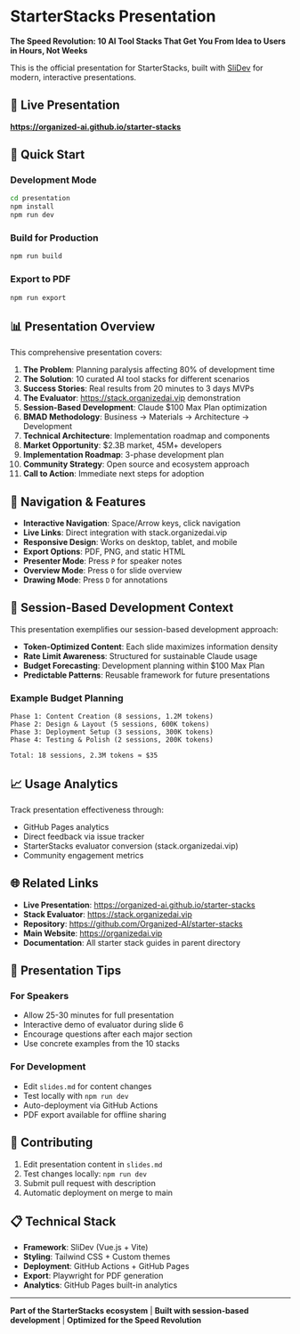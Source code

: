 # StarterStacks Presentation

**The Speed Revolution: 10 AI Tool Stacks That Get You From Idea to Users in Hours, Not Weeks**

This is the official presentation for StarterStacks, built with [SliDev](https://sli.dev/) for modern, interactive presentations.

## 🎯 Live Presentation

**https://organized-ai.github.io/starter-stacks**

## 🚀 Quick Start

### Development Mode
```bash
cd presentation
npm install
npm run dev
```

### Build for Production
```bash
npm run build
```

### Export to PDF
```bash
npm run export
```

## 📊 Presentation Overview

This comprehensive presentation covers:

1. **The Problem**: Planning paralysis affecting 80% of development time
2. **The Solution**: 10 curated AI tool stacks for different scenarios
3. **Success Stories**: Real results from 20 minutes to 3 days MVPs
4. **The Evaluator**: https://stack.organizedai.vip demonstration
5. **Session-Based Development**: Claude $100 Max Plan optimization
6. **BMAD Methodology**: Business → Materials → Architecture → Development
7. **Technical Architecture**: Implementation roadmap and components
8. **Market Opportunity**: $2.3B market, 45M+ developers
9. **Implementation Roadmap**: 3-phase development plan
10. **Community Strategy**: Open source and ecosystem approach
11. **Call to Action**: Immediate next steps for adoption

## 🎪 Navigation & Features

- **Interactive Navigation**: Space/Arrow keys, click navigation
- **Live Links**: Direct integration with stack.organizedai.vip
- **Responsive Design**: Works on desktop, tablet, and mobile
- **Export Options**: PDF, PNG, and static HTML
- **Presenter Mode**: Press `P` for speaker notes
- **Overview Mode**: Press `O` for slide overview
- **Drawing Mode**: Press `D` for annotations

## 🔧 Session-Based Development Context

This presentation exemplifies our session-based development approach:

- **Token-Optimized Content**: Each slide maximizes information density
- **Rate Limit Awareness**: Structured for sustainable Claude usage
- **Budget Forecasting**: Development planning within $100 Max Plan
- **Predictable Patterns**: Reusable framework for future presentations

### Example Budget Planning
```
Phase 1: Content Creation (8 sessions, 1.2M tokens)
Phase 2: Design & Layout (5 sessions, 600K tokens)
Phase 3: Deployment Setup (3 sessions, 300K tokens)
Phase 4: Testing & Polish (2 sessions, 200K tokens)

Total: 18 sessions, 2.3M tokens ≈ $35
```

## 📈 Usage Analytics

Track presentation effectiveness through:
- GitHub Pages analytics
- Direct feedback via issue tracker
- StarterStacks evaluator conversion (stack.organizedai.vip)
- Community engagement metrics

## 🌐 Related Links

- **Live Presentation**: https://organized-ai.github.io/starter-stacks
- **Stack Evaluator**: https://stack.organizedai.vip
- **Repository**: https://github.com/Organized-AI/starter-stacks
- **Main Website**: https://organizedai.vip
- **Documentation**: All starter stack guides in parent directory

## 🎯 Presentation Tips

### For Speakers
- Allow 25-30 minutes for full presentation
- Interactive demo of evaluator during slide 6
- Encourage questions after each major section
- Use concrete examples from the 10 stacks

### For Development
- Edit `slides.md` for content changes
- Test locally with `npm run dev`
- Auto-deployment via GitHub Actions
- PDF export available for offline sharing

## 🤝 Contributing

1. Edit presentation content in `slides.md`
2. Test changes locally: `npm run dev`
3. Submit pull request with description
4. Automatic deployment on merge to main

## 📋 Technical Stack

- **Framework**: SliDev (Vue.js + Vite)
- **Styling**: Tailwind CSS + Custom themes
- **Deployment**: GitHub Actions + GitHub Pages
- **Export**: Playwright for PDF generation
- **Analytics**: GitHub Pages built-in analytics

---

**Part of the StarterStacks ecosystem** | **Built with session-based development** | **Optimized for the Speed Revolution**
